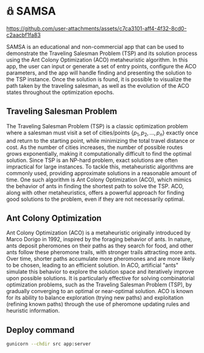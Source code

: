 # 𖢥 SAMSA

https://github.com/user-attachments/assets/c7ca3101-aff4-4f32-8cd0-c2aacbf1fa83

SAMSA is an educational and non-commercial app that can be used to demonstrate the Traveling Salesman Problem (TSP) 
and its solution process using the Ant Colony Optimization (ACO) metaheuristic algorithm. In this app, the user can 
input or generate a set of entry points, configure the ACO parameters, and the app will handle finding and presenting 
the solution to the TSP instance. Once the solution is found, it is possible to visualize the path taken by the 
traveling salesman, as well as the evolution of the ACO states throughout the optimization epochs.

## Traveling Salesman Problem

The Traveling Salesman Problem (TSP) is a classic optimization problem where a salesman must visit a set of 
cities/points $\{p_1, p_2, ..., p_n\}$ exactly once and return to the starting point, while minimizing the 
total travel distance or cost. As the number of cities increases, the number of possible routes grows exponentially, 
making it computationally difficult to find the optimal solution. Since TSP is an NP-hard problem, exact solutions 
are often impractical for large instances. To tackle this, metaheuristic algorithms are commonly used, providing 
approximate solutions in a reasonable amount of time. One such algorithm is Ant Colony Optimization (ACO), which 
mimics the behavior of ants in finding the shortest path to solve the TSP. ACO, along with other metaheuristics, 
offers a powerful approach for finding good solutions to the problem, even if they are not necessarily optimal.

## Ant Colony Optimization 

Ant Colony Optimization (ACO) is a metaheuristic originally introduced by Marco Dorigo in 1992, inspired by the foraging 
behavior of ants. In nature, ants deposit pheromones on their paths as they search for food, and other ants follow 
these pheromone trails, with stronger trails attracting more ants. Over time, shorter paths accumulate more pheromones 
and are more likely to be chosen, leading to an efficient solution. In ACO, artificial "ants" simulate this behavior 
to explore the solution space and iteratively improve upon possible solutions. It is particularly effective for solving 
combinatorial optimization problems, such as the Traveling Salesman Problem (TSP), by gradually converging to an optimal 
or near-optimal solution. ACO is known for its ability to balance exploration (trying new paths) and exploitation 
(refining known paths) through the use of pheromone updating rules and heuristic information.

## Deploy command

```sh
gunicorn --chdir src app:server
```
